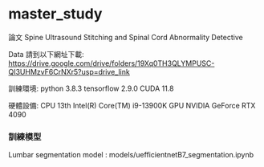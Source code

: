 # master_study
論文 Spine Ultrasound Stitching and Spinal Cord Abnormality Detective

Data 請到以下網址下載:
https://drive.google.com/drive/folders/19Xq0TH3QLYMPUSC-QI3UHMzvF6CrNXr5?usp=drive_link

訓練環境:
python 3.8.3
tensorflow 2.9.0
CUDA 11.8

硬體設備:
CPU 13th Intel(R) Core(TM) i9-13900K
GPU NVIDIA GeForce RTX 4090

### 訓練模型
Lumbar segmentation model : models/uefficientnetB7_segmentation.ipynb
